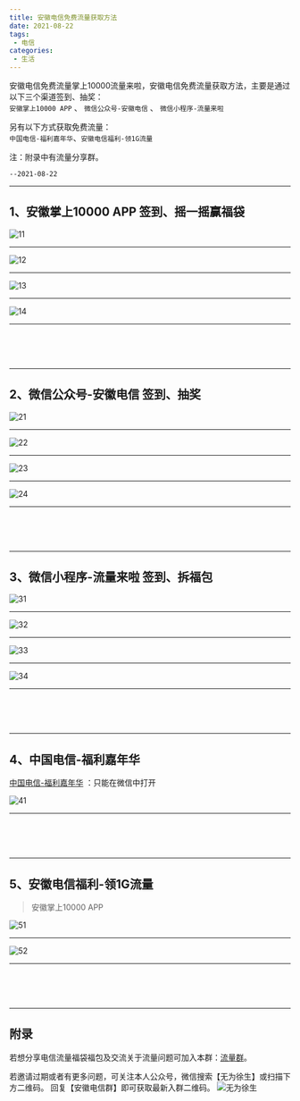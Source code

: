 ```yaml
---
title: 安徽电信免费流量获取方法
date: 2021-08-22
tags:
 - 电信
categories:
 - 生活
---
```



安徽电信免费流量掌上10000流量来啦，安徽电信免费流量获取方法，主要是通过以下三个渠道签到、抽奖： <br/>
`安徽掌上10000 APP` 、 `微信公众号-安徽电信` 、 `微信小程序-流量来啦` <br/>


另有以下方式获取免费流量： <br/>
`中国电信-福利嘉年华`、`安徽电信福利-领1G流量` <br/>


注：附录中有流量分享群。

`--2021-08-22`

---

## 1、安徽掌上10000 APP  签到、摇一摇赢福袋

![11]( https://codechina.csdn.net/xu180/document/-/raw/master/imgs/TelecomTraffic/11.jpg )

---

![12]( https://codechina.csdn.net/xu180/document/-/raw/master/imgs/TelecomTraffic/12.jpg )

---

![13]( https://codechina.csdn.net/xu180/document/-/raw/master/imgs/TelecomTraffic/13.jpg )

---

![14]( https://codechina.csdn.net/xu180/document/-/raw/master/imgs/TelecomTraffic/14.jpg )

---

 <br/>
 <br/>
 <br/>

---

## 2、微信公众号-安徽电信 签到、抽奖

![21]( https://codechina.csdn.net/xu180/document/-/raw/master/imgs/TelecomTraffic/21.jpg )

---

![22]( https://codechina.csdn.net/xu180/document/-/raw/master/imgs/TelecomTraffic/22.jpg )

---

![23]( https://codechina.csdn.net/xu180/document/-/raw/master/imgs/TelecomTraffic/23.jpg )

---

![24]( https://codechina.csdn.net/xu180/document/-/raw/master/imgs/TelecomTraffic/24.jpg )

---

 <br/>
 <br/>
 <br/>

---

## 3、微信小程序-流量来啦 签到、拆福包

![31]( https://codechina.csdn.net/xu180/document/-/raw/master/imgs/TelecomTraffic/31.jpg )

---

![32]( https://codechina.csdn.net/xu180/document/-/raw/master/imgs/TelecomTraffic/32.jpg )

---

![33]( https://codechina.csdn.net/xu180/document/-/raw/master/imgs/TelecomTraffic/33.jpg )

---

![34]( https://codechina.csdn.net/xu180/document/-/raw/master/imgs/TelecomTraffic/34.jpg )

---

 <br/>
 <br/>
 <br/>

---

## 4、中国电信-福利嘉年华

[中国电信-福利嘉年华]( https://open.weixin.qq.com/connect/oauth2/authorize?appid=ww094e9c4b139f3b6e&redirect_uri=http%253A%252F%252Fwx2020.gstai.com%252Fahqy_gzh_yyl_v2%252Fcustomer%252Fshare.php%253Fu%253D%2526o%253DoE8I-wMgjIpHKAR5lGvreOd3o2pU%2526p%253D%2526co%253DoE8I-wMgjIpHKAR5lGvreOd3o2pU%2526cu%253DwmYUBdCQAAK5XsxsIimorizvgBXG5hHQ%2526st%253D2%2526code%253DFCa-cBvkYEIEmbKdx5Gj7oc1pMYmtzczhsnVwJoioF8%2526state%253Dah_qy&response_type=code&scope=snsapi_base&state=ah_qy#wechat_redirect ) ：只能在微信中打开


![41]( https://codechina.csdn.net/xu180/document/-/raw/master/imgs/TelecomTraffic/41.jpg )

---

 <br/>
 <br/>
 <br/>

---

## 5、安徽电信福利-领1G流量

> 安徽掌上10000 APP

![51]( https://codechina.csdn.net/xu180/document/-/raw/master/imgs/TelecomTraffic/51.jpg )

---

![52]( https://codechina.csdn.net/xu180/document/-/raw/master/imgs/TelecomTraffic/52.jpg )

---

 <br/>
 <br/>
 <br/>

---

## 附录

若想分享电信流量福袋福包及交流关于流量问题可加入本群：[流量群]( https://codechina.csdn.net/xu180/document/-/raw/master/imgs/TelecomTraffic/wxgGroup.jpg )。

若邀请过期或者有更多问题，可关注本人公众号，微信搜索【无为徐生】或扫描下方二维码。
回复【安徽电信群】即可获取最新入群二维码。
![无为徐生]( https://codechina.csdn.net/xu180/document/-/raw/master/imgs/weixin/wuweixusheng.png )



